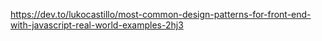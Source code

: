 https://dev.to/lukocastillo/most-common-design-patterns-for-front-end-with-javascript-real-world-examples-2hj3

